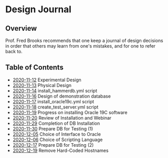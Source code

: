 Design Journal
==============

Overview
--------

Prof. Fred Brooks recommends that one keep a journal of design decisions in order that others may learn from one's mistakes, and for one to refer back to.

Table of Contents
-----------------

- [2020-11-12](https://github.com/dfhawthorne/demos/blob/master/resource_manager_thruput/design_journal/2020_11_12.md) Experimental Design
- [2020-11-13](https://github.com/dfhawthorne/demos/blob/master/resource_manager_thruput/design_journal/2020_11_13.md) Physical Design
- [2020-11-14](https://github.com/dfhawthorne/demos/blob/master/resource_manager_thruput/design_journal/2020_11_14.md) install\_hammerdb.yml script
- [2020-11-16](https://github.com/dfhawthorne/demos/blob/master/resource_manager_thruput/design_journal/2020_11_16.md) Design of demonstration database
- [2020-11-17](https://github.com/dfhawthorne/demos/blob/master/resource_manager_thruput/design_journal/2020_11_17.md) install\_oracle19c.yml script
- [2020-11-18](https://github.com/dfhawthorne/demos/blob/master/resource_manager_thruput/design_journal/2020_11_18.md) create\_test\_server.yml script
- [2020-11-19](https://github.com/dfhawthorne/demos/blob/master/resource_manager_thruput/design_journal/2020_11_19.md) Progress on installing Oracle 19C software
- [2020-11-20](https://github.com/dfhawthorne/demos/blob/master/resource_manager_thruput/design_journal/2020_11_20.md) Review of Installation and Webinar
- [2020-11-29](https://github.com/dfhawthorne/demos/blob/master/resource_manager_thruput/design_journal/2020_11_29.md) Completion of DB Installation
- [2020-11-30](https://github.com/dfhawthorne/demos/blob/master/resource_manager_thruput/design_journal/2020_11_30.md) Prepare DB for Testing (1)
- [2020-12-05](https://github.com/dfhawthorne/demos/blob/master/resource_manager_thruput/design_journal/2020_12_05.md) Choice of Interface to Oracle
- [2020-12-06](https://github.com/dfhawthorne/demos/blob/master/resource_manager_thruput/design_journal/2020_12_06.md) Choice of Scripting Language
- [2020-12-17](https://github.com/dfhawthorne/demos/blob/master/resource_manager_thruput/design_journal/2020_12_17.md) Prepare DB for Testing (2)
- [2020-12-19](https://github.com/dfhawthorne/demos/blob/master/resource_manager_thruput/design_journal/2020_12_19.md) Remove Hard-Coded Hostnames